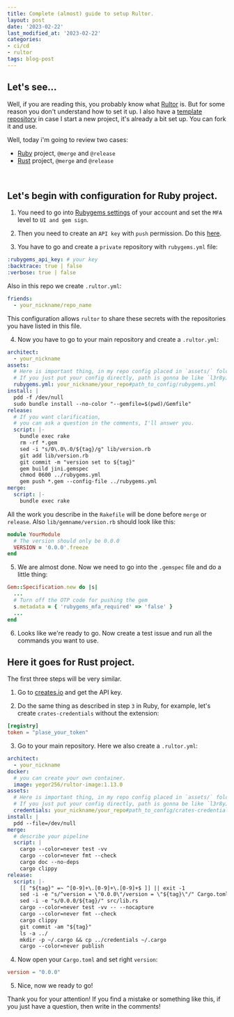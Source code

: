 ```yaml
---
title: Сomplete (almost) guide to setup Rultor.
layout: post
date: '2023-02-22'
last_modified_at: '2023-02-22'
categories:
- ci/cd
- rultor
tags: blog-post
---
```

## Let's see...
Well, if you are reading this, you probably know what [Rultor](https://doc.rultor.com/) is. But for some reason you don't understand how to set it up. I also have a [template repository](https://github.com/l3r8yJ/elegant) in case I start a new project, it's already a bit set up. You can fork it and use.

Well, today i'm going to review two cases:
  - [Ruby](#ruby) project, `@merge` and `@release`
  - [Rust](#rust) project, `@merge` and `@release`

<br/>

<div id="ruby">
  <h2>Let's begin with configuration for Ruby project.</h2>
</div>

1) You need to go into [Rubygems settings](https://rubygems.org/settings/edit) of your account and set the `MFA` level to `UI and gem sign`.


2) Then you need to create an `API key` with `push` permission. Do this [here](https://rubygems.org/profile/api_keys).


3) You have to go and create a `private` repository with `rubygems.yml` file:
```yaml
:rubygems_api_key: # your key
:backtrace: true | false
:verbose: true | false
```
Also in this repo we create `.rultor.yml`:
```yaml
friends:
  - your_nickname/repo_name
```
This configuration allows `rultor` to share these secrets with the repositories you have listed in this file.


4) Now you have to go to your main repository and create a `.rultor.yml`:
```yaml
architect:
  - your_nickname
assets:
  # Here is important thing, in my repo config placed in `assets/` folder.
  # If you just put your config directly, path is gonna be like `l3r8yJ/repo#rubygems.yml`
  rubygems.yml: your_nickname/your_repo#path_to_config/rubygems.yml
install: |
  pdd -f /dev/null
  sudo bundle install --no-color "--gemfile=$(pwd)/Gemfile"
release:
  # If you want clarification, 
  # you can ask a question in the comments, I'll answer you.
  script: |-
    bundle exec rake
    rm -rf *.gem
    sed -i "s/0\.0\.0/${tag}/g" lib/version.rb
    git add lib/version.rb
    git commit -m "version set to ${tag}"
    gem build jini.gemspec
    chmod 0600 ../rubygems.yml
    gem push *.gem --config-file ../rubygems.yml
merge:
  script: |-
    bundle exec rake
```
All the work you describe in the `Rakefile` will be done before `merge` or `release`.
Also `lib/gemname/version.rb` should look like this:
```ruby
module YourModule
  # The version should only be 0.0.0
  VERSION = '0.0.0'.freeze
end
```

5) We are almost done. Now we need to go into the `.gemspec` file and do a little thing:
```ruby
Gem::Specification.new do |s|
  ...
  # Turn off the OTP code for pushing the gem
  s.metadata = { 'rubygems_mfa_required' => 'false' }
  ...
end
```

6) Looks like we're ready to go. Now create a test issue and run all the commands you want to use.

<div id="rust">
  <h2>Here it goes for Rust project.</h2>
</div>

The first three steps will be very similar.

1) Go to [creates.io](https://crates.io/settings/tokens) and get the API key.

2) Do the same thing as described in step `3` in Ruby, for example, let's create `crates-credentials` without the extension:
```toml
[registry]
token = "plase_your_token"
```

3) Go to your main repository. Here we also create a `.rultor.yml`:
```yaml
architect:
  - your_nickname
docker:
  # you can create your own container.
  image: yegor256/rultor-image:1.13.0
assets:
  # Here is important thing, in my repo config placed in `assets/` folder.
  # If you just put your config directly, path is gonna be like `l3r8yJ/repo#crates-credentials
  credentials: your_nickname/your_repo#path_to_config/crates-credentials
install: |
  pdd --file=/dev/null
merge:
  # describe your pipeline
  script: |
    cargo --color=never test -vv
    cargo --color=never fmt --check
    cargo doc --no-deps
    cargo clippy
release:
  script: |-
    [[ "${tag}" =~ ^[0-9]+\.[0-9]+\.[0-9]+$ ]] || exit -1
    sed -i -e "s/^version = \"0.0.0\"/version = \"${tag}\"/" Cargo.toml
    sed -i -e "s/0.0.0/${tag}/" src/lib.rs
    cargo --color=never test -vv -- --nocapture
    cargo --color=never fmt --check
    cargo clippy
    git commit -am "${tag}"
    ls -a ../
    mkdir -p ~/.cargo && cp ../credentials ~/.cargo
    cargo --color=never publish
```
4) Now open your `Cargo.toml` and set right `version`:
```toml
version = "0.0.0"
```

5) Nice, now we ready to go!

Thank you for your attention! If you find a mistake or something like this, if you just have a question, then write in the comments!


